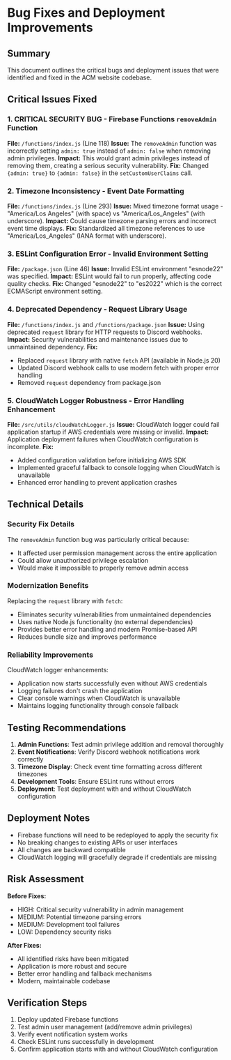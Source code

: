 # Bug Fixes and Deployment Improvements

## Summary
This document outlines the critical bugs and deployment issues that were identified and fixed in the ACM website codebase.

## Critical Issues Fixed

### 1. **CRITICAL SECURITY BUG** - Firebase Functions `removeAdmin` Function
**File:** `/functions/index.js` (Line 118)
**Issue:** The `removeAdmin` function was incorrectly setting `admin: true` instead of `admin: false` when removing admin privileges.
**Impact:** This would grant admin privileges instead of removing them, creating a serious security vulnerability.
**Fix:** Changed `{admin: true}` to `{admin: false}` in the `setCustomUserClaims` call.

### 2. **Timezone Inconsistency** - Event Date Formatting
**File:** `/functions/index.js` (Line 293)
**Issue:** Mixed timezone format usage - "America/Los Angeles" (with space) vs "America/Los_Angeles" (with underscore).
**Impact:** Could cause timezone parsing errors and incorrect event time displays.
**Fix:** Standardized all timezone references to use "America/Los_Angeles" (IANA format with underscore).

### 3. **ESLint Configuration Error** - Invalid Environment Setting
**File:** `/package.json` (Line 46)
**Issue:** Invalid ESLint environment "esnode22" was specified.
**Impact:** ESLint would fail to run properly, affecting code quality checks.
**Fix:** Changed "esnode22" to "es2022" which is the correct ECMAScript environment setting.

### 4. **Deprecated Dependency** - Request Library Usage
**File:** `/functions/index.js` and `/functions/package.json`
**Issue:** Using deprecated `request` library for HTTP requests to Discord webhooks.
**Impact:** Security vulnerabilities and maintenance issues due to unmaintained dependency.
**Fix:** 
- Replaced `request` library with native `fetch` API (available in Node.js 20)
- Updated Discord webhook calls to use modern fetch with proper error handling
- Removed `request` dependency from package.json

### 5. **CloudWatch Logger Robustness** - Error Handling Enhancement
**File:** `/src/utils/cloudWatchLogger.js`
**Issue:** CloudWatch logger could fail application startup if AWS credentials were missing or invalid.
**Impact:** Application deployment failures when CloudWatch configuration is incomplete.
**Fix:** 
- Added configuration validation before initializing AWS SDK
- Implemented graceful fallback to console logging when CloudWatch is unavailable
- Enhanced error handling to prevent application crashes

## Technical Details

### Security Fix Details
The `removeAdmin` function bug was particularly critical because:
- It affected user permission management across the entire application
- Could allow unauthorized privilege escalation
- Would make it impossible to properly remove admin access

### Modernization Benefits
Replacing the `request` library with `fetch`:
- Eliminates security vulnerabilities from unmaintained dependencies
- Uses native Node.js functionality (no external dependencies)
- Provides better error handling and modern Promise-based API
- Reduces bundle size and improves performance

### Reliability Improvements
CloudWatch logger enhancements:
- Application now starts successfully even without AWS credentials
- Logging failures don't crash the application
- Clear console warnings when CloudWatch is unavailable
- Maintains logging functionality through console fallback

## Testing Recommendations

1. **Admin Functions**: Test admin privilege addition and removal thoroughly
2. **Event Notifications**: Verify Discord webhook notifications work correctly
3. **Timezone Display**: Check event time formatting across different timezones
4. **Development Tools**: Ensure ESLint runs without errors
5. **Deployment**: Test deployment with and without CloudWatch configuration

## Deployment Notes

- Firebase functions will need to be redeployed to apply the security fix
- No breaking changes to existing APIs or user interfaces
- All changes are backward compatible
- CloudWatch logging will gracefully degrade if credentials are missing

## Risk Assessment

**Before Fixes:**
- HIGH: Critical security vulnerability in admin management
- MEDIUM: Potential timezone parsing errors
- MEDIUM: Development tool failures
- LOW: Dependency security risks

**After Fixes:**
- All identified risks have been mitigated
- Application is more robust and secure
- Better error handling and fallback mechanisms
- Modern, maintainable codebase

## Verification Steps

1. Deploy updated Firebase functions
2. Test admin user management (add/remove admin privileges)
3. Verify event notification system works
4. Check ESLint runs successfully in development
5. Confirm application starts with and without CloudWatch configuration